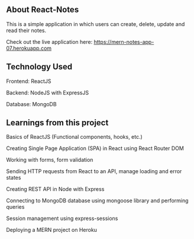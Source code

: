 ## About React-Notes
This is a simple application in which users can create, delete, update and read their notes.

Check out the live application here: https://mern-notes-app-07.herokuapp.com

## Technology Used
Frontend: ReactJS

Backend: NodeJS with ExpressJS

Database: MongoDB

## Learnings from this project
Basics of ReactJS (Functional components, hooks, etc.)

Creating Single Page Application (SPA) in React using React Router DOM

Working with forms, form validation

Sending HTTP requests from React to an API, manage loading and error states

Creating REST API in Node with Express

Connecting to MongoDB database using mongoose library and performing queries

Session management using express-sessions

Deploying a MERN project on Heroku
